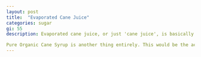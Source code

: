 ```yaml
---
layout: post
title:  "Evaporated Cane Juice"
categories: sugar
gi: 55
description: Evaporated cane juice, or just 'cane juice', is basically refined white sugar but has a little more molasses in it which adds the brown coloring. Refined white sugar goes through one more process to make it white. It has a small amount of nutritional value compared to white sugar but not enough to say it has nutritional value.

Pure Organic Cane Syrup is another thing entirely. This would be the actual juice from the sugar cane stalk, which is a grass. It is only 15&#37; sugar and is full of calcium, chromium, cobalt, copper, magnesium, manganese, phosphorous, potassium, zinc, Vitamins A, C, B1, B2, B3, B5, &amp; B6. Because it's a plant it has a high concentration of phytonutrients, antioxidants, proteins and soluble fiber. This is not a product that is cooked with in the United States.
---
```


